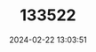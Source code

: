 ---
title: "133522"
category: "Helioseris cucullata"
draft: false
date: 2024-02-22 13:03:51
languages:
  English: ["Sunray Lettuce Coral"]
---